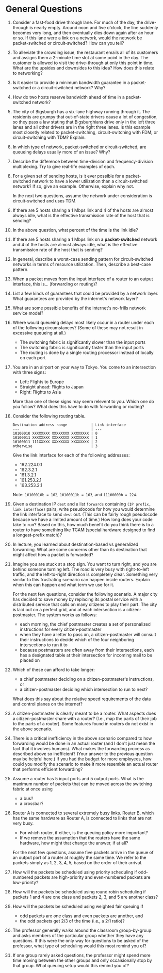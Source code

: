 # General Questions

1. Consider a fast-food drive through lane.
   For much of the day,
   the drive-through is nearly empty.
   Around noon and five o'clock,
   the line suddenly becomes very long,
   and then eventually dies down again after an hour or so.
   If this lane were a link on a network,
   would the network be packet-switched or circuit-switched?
   How can you tell?

2. To alleviate the crowding issue,
   the restaurant emails all of its customers and assigns them a 2-minute time
   slot at some point in the day.
   The customer is allowed to visit the drive-through at only this point in time.
   What are the upsides and downsides to this idea?
   How does this relate to networking?

3. Is it easier to provide a minimum bandwidth guarantee in a packet-switched
   or a circuit-switched network?
   Why?

4. How do two hosts reserve bandwidth ahead of time in a packet-switched
   network?

5. The city of Bigsburgh has a six-lane highway running through it.
   The residents are grumpy that out-of-state drivers cause a lot of congestion,
   so they pass a law stating that Bigsburghians drive only in the left three
   lanes and all other drivers are in the right three lanes.
   Is this example most closetly related to packet-switching,
   circuit-switching with FDM,
   or circuit-switching with TDM?
   Explain.

6. In which type of network, packet-switched or circuit-switched,
   are queueing delays usually more of an issue?
   Why?

7. Describe the difference between time-division and frequency-division
   multiplexing.
   Try to give real-life examples of each.

8. For a given set of sending hosts,
   is it ever possible for a packet-switched network to have a lower utilization
   than a circuit-switched network?
   If so,
   give an example.
   Otherwise, explain why not.

   In the next two questions, assume the network under consideration is
   circuit-switched and uses TDM.

9. If there are 5 hosts sharing a 1 Mbps link
   and 4 of the hosts are almost always idle,
   what is the effective transmission rate of the host that is sending?

10. In the above question,
    what percent of the time is the link idle?

11. If there are 5 hosts sharing a 1 Mbps link on a **packet-switched** network
    and 4 of the hosts are almost always idle,
    what is the effective transmission rate of the host that is sending?

12. In general,
    describe a worst-case sending pattern for circuit-switched networks in terms
    of resource utilization.
    Then, describe a best-case pattern.

13. When a packet moves from the input interface of a router to an output
    interface,
    this is... (forwarding or routing)?

14. List a few kinds of guarantees that could be provided by a network layer.
    What guarantees are provided by the internet's network layer?

15. What are some possible benefits of the internet's no-frills network service
    model?

16. Where would queueing delays most likely occur in a router under each of the
    following circumstances?
    (Some of these may not result in excessive queueing at all.)
    * The switching fabric is significantly slower than the input ports
    * The switching fabric is significantly faster than the input ports
    * The routing is done by a single routing processor instead of locally on each
      port

17. You are in an airport on your way to Tokyo.
    You come to an intersection with three signs:
    * Left: Flights to Europe
    * Straight ahead: Flights to Japan
    * Right: Flights to Asia

    More than one of these signs may seem relevent to you.
    Which one do you follow?
    What does this have to do with forwarding or routing?

18. Consider the following routing table.
    ```
    Destination address range           | Link interface
    ---                                 | ---
    10100010 XXXXXXXX XXXXXXXX XXXXXXXX | 0
    10100011 XXXXXXXX XXXXXXXX XXXXXXXX | 1
    10100011 111XXXXX XXXXXXXX XXXXXXXX | 2
    otherwise                           | 3
    ```
    Give the link interface for each of the following addresses:
    * 162.224.0.1
    * 162.3.2.1
    * 161.3.2.1
    * 161.253.2.1
    * 163.253.2.1

    Note: `10100010b = 162`, `10100011b = 163`, and `11100000b = 224`.

19. Given a destination IP `dest` and a list `forwards` containing
    `(IP prefix, link interface)` pairs,
    write pseudocode for how you would determine the link interface to send `dest`
    out.
    (This can be fairly rough pseudocode because we have a limited amount of time.)
    How long does your code take to run?
    Based on this,
    how much benefit do you think there is to a router to have something like TCAM
    (special hardware designed to find a longest-prefix match)?

20. In lecture, you learned about destination-based vs generalized forwarding.
    What are some concerns other than its destination that might affect how a
    packet is forwarded?

21. Imagine you are stuck at a stop sign.
    You want to turn right, and you are behind someone turning left.
    The road is very busy with right-to-left traffic,
    and the left-to-right direction is completely clear.
    Something very similar to this frustrating scenario can happen inside routers.
    Explain when this can happen and what term we use for it.

    For the next few questions,
    consider the following scenario.
    A major city has decided to save money by replacing its postal service with
    a distributed service that calls on many citizens to play their part.
    The city is laid out on a perfect grid,
    and at each intersection is a citizen-postmaster.
    The system works as follows:
    * each morning, the chief postmaster creates a set of personalized instructions
      for every citizen-postmaster
    * when they have a letter to pass on,
      a citizen-postmaster will consult their instructions to decide which of the
      four neighboring intersections to run it to
    * because postmasters are often away from their intersections,
      each has a designated table at their intersection for incoming mail to be
      placed on

22. Which of these can afford to take longer:
    * a chief postmaster deciding on a citizen-postmaster's instructions, or
    * a citizen-postmaster deciding which intersection to run to next?

    What does this say about the relative speed requirements of the data and
    control planes on the internet?

23. A citizen-postmaster is clearly meant to be a router.
    What aspects does a citizen-postmaster share with a router?
    (I.e., map the parts of their job to the parts of a router).
    Some features found in routers do not exist in the above scenario.

24. There is a critical inefficiency in the above scenario compared to how
    forwarding would be done in an actual router
    (and I don't just mean the fact that it involves humans).
    What makes the forwarding process as described above so inefficient?
    (Your answer to the previous question may be helpful here.)
    If you had the budget for more employees,
    how could you modify the scenario to make it more resemble an actual router
    that performs efficient forwarding?

25. Assume a router has 5 input ports and 5 output ports.
    What is the maximum number of packets that can be moved across the switching
    fabric at once using
    * a bus?
    * a crossbar?

26. Router A is connected to several extremely busy links.
    Router B, which has the same hardware as Router A,
    is connected to links that are not very busy.
    * For which router, if either, is the queuing policy more important?
    * If we remove the assumption that the routers have the same hardware,
      how might that change the answer, if at all?

    For the next few questions, assume five packets arrive in the queue of an
    output port of a router at roughly the same time.
    We refer to the packets simply as 1, 2, 3, 4, 5, based on the order of their
    arrival.

27. How will the packets be scheduled using priority scheduling if odd-numbered
    packets are high-priority and even-numbered packets are low-priority?

28. How will the packets be scheduled using round robin scheduling if
    packets 1 and 4 are one class and packets 2, 3, and 5 are another class?

29. How will the packets be scheduled using weighted fair queuing if
    * odd packets are one class and even packets are another, and
    * the odd packets get 2/3 of the time (i.e., a 2:1 ratio)?

30. The professor generally walks around the classroom group-by-group and asks
    members of the particular group whether they have any questions.
    If this were the only way for questions to be asked of the professor,
    what type of scheduling would this most remind you of?

31. If one group rarely asked questions,
    the professor might spend more time moving between the other groups and only
    occaisionally stop by that group.
    What queuing setup would this remind you of?
